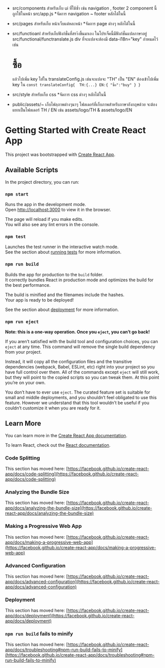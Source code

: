 - src/components
    สำหรับเก็บ ui ที่ใช้ซ้ำ เช่น navigation , footer 2 component นี้ถูกใช้ในหน้า  src/app.js
    *จัดการ navigation ~ footer หลักได้ในนี้

- src/pages 
    สำหรับเก็บ หน้าเว็บแต่หละหน้า
    *จัดการ page ต่างๆ หลักได้ในนี้


- src/functioanl 
    สำหรับเก็บฟังก์ชั่นที่สรา้งขึ้นมาเอง ในโปรเจ็คนี้มีฟังก์ชั่นแปลภาษาอยู่ src/functional/functranslate.js
    div ที่จะแปลจะต้องมี data-i18n="key" กำหนดไว้เช่น <h1 data-i18n="ซื้อ">ซื้อ</h1> แล้วไปเพิ่ม key ใส่ใน translateConfig.js
    เช่นจะแปลจะ "TH" เป็น "EN" ต้องเข้าไปเพิ่ม key ใน
    ``
    const translateConfig{ 
        TH:{...}
        EN:{
        "ซื้อ":"buy"
        }
    }
    ``

- src/style
    สำหรับเก็บ css 
    *จัดการ css ต่างๆ หลักได้ในนี้

- public/assets/~
    เก็บไฟลฺภาพต่างๆนาๆ โฟลเดอร์ที่เก็บภาพสำหรับภาษาอังกฤษด้วย จะต้องแยกเป็นโฟลเดอร์ TH / EN เช่น assets/logo/TH & assets/logo/EN 
    
# Getting Started with Create React App

This project was bootstrapped with [Create React App](https://github.com/facebook/create-react-app).

## Available Scripts

In the project directory, you can run:

### `npm start`

Runs the app in the development mode.\
Open [http://localhost:3000](http://localhost:3000) to view it in the browser.

The page will reload if you make edits.\
You will also see any lint errors in the console.

### `npm test`

Launches the test runner in the interactive watch mode.\
See the section about [running tests](https://facebook.github.io/create-react-app/docs/running-tests) for more information.

### `npm run build`

Builds the app for production to the `build` folder.\
It correctly bundles React in production mode and optimizes the build for the best performance.

The build is minified and the filenames include the hashes.\
Your app is ready to be deployed!

See the section about [deployment](https://facebook.github.io/create-react-app/docs/deployment) for more information.

### `npm run eject`

**Note: this is a one-way operation. Once you `eject`, you can’t go back!**

If you aren’t satisfied with the build tool and configuration choices, you can `eject` at any time. This command will remove the single build dependency from your project.

Instead, it will copy all the configuration files and the transitive dependencies (webpack, Babel, ESLint, etc) right into your project so you have full control over them. All of the commands except `eject` will still work, but they will point to the copied scripts so you can tweak them. At this point you’re on your own.

You don’t have to ever use `eject`. The curated feature set is suitable for small and middle deployments, and you shouldn’t feel obligated to use this feature. However we understand that this tool wouldn’t be useful if you couldn’t customize it when you are ready for it.

## Learn More

You can learn more in the [Create React App documentation](https://facebook.github.io/create-react-app/docs/getting-started).

To learn React, check out the [React documentation](https://reactjs.org/).

### Code Splitting

This section has moved here: [https://facebook.github.io/create-react-app/docs/code-splitting](https://facebook.github.io/create-react-app/docs/code-splitting)

### Analyzing the Bundle Size

This section has moved here: [https://facebook.github.io/create-react-app/docs/analyzing-the-bundle-size](https://facebook.github.io/create-react-app/docs/analyzing-the-bundle-size)

### Making a Progressive Web App

This section has moved here: [https://facebook.github.io/create-react-app/docs/making-a-progressive-web-app](https://facebook.github.io/create-react-app/docs/making-a-progressive-web-app)

### Advanced Configuration

This section has moved here: [https://facebook.github.io/create-react-app/docs/advanced-configuration](https://facebook.github.io/create-react-app/docs/advanced-configuration)

### Deployment

This section has moved here: [https://facebook.github.io/create-react-app/docs/deployment](https://facebook.github.io/create-react-app/docs/deployment)

### `npm run build` fails to minify

This section has moved here: [https://facebook.github.io/create-react-app/docs/troubleshooting#npm-run-build-fails-to-minify](https://facebook.github.io/create-react-app/docs/troubleshooting#npm-run-build-fails-to-minify)

